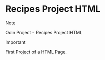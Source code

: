 # Recipes Project HTML

> [!NOTE]
> Odin Project - Recipes Project HTML

> [!IMPORTANT]
> First Project of a HTML Page.